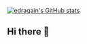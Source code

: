 [![edragain's GitHub stats](https://stats-git-main-edragain2nds-projects.vercel.app/api?username=edragain2nd&count_private=true&include_all_commits&hide=stars)](https://github.com/anuraghazra/github-readme-stats)
## Hi there 👋

<!--
**edragain2nd/edragain2nd** is a ✨ _special_ ✨ repository because its `README.md` (this file) appears on your GitHub profile.

Here are some ideas to get you started:

- 🔭 I’m currently working on ...
- 🌱 I’m currently learning ...
- 👯 I’m looking to collaborate on ...
- 🤔 I’m looking for help with ...
- 💬 Ask me about ...
- 📫 How to reach me: ...
- 😄 Pronouns: ...
- ⚡ Fun fact: ...
-->
